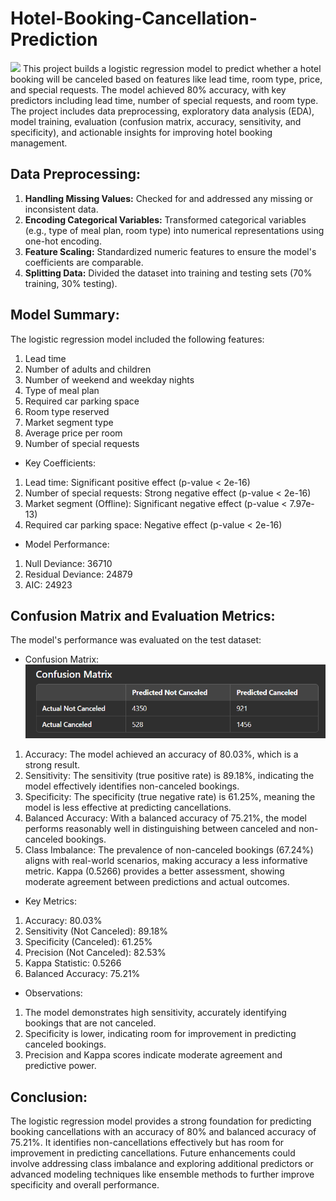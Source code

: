 # Hotel-Booking-Cancellation-Prediction
![](https://www.datascienceportfol.io/static/profile_pics/pr28_071DFE7F0D7971643FE8.jpg)
This project builds a logistic regression model to predict whether a hotel booking will be canceled based on features like lead time, room type, price, and special requests. The model achieved 80% accuracy, with key predictors including lead time, number of special requests, and room type. The project includes data preprocessing, exploratory data analysis (EDA), model training, evaluation (confusion matrix, accuracy, sensitivity, and specificity), and actionable insights for improving hotel booking management.

## Data Preprocessing:
1. **Handling Missing Values:** Checked for and addressed any missing or inconsistent data.
2. **Encoding Categorical Variables:** Transformed categorical variables (e.g., type of meal plan, room type) into numerical representations using one-hot encoding.
3. **Feature Scaling:** Standardized numeric features to ensure the model's coefficients are comparable.
4. **Splitting Data:** Divided the dataset into training and testing sets (70% training, 30% testing).

## Model Summary:
The logistic regression model included the following features:
1. Lead time
2. Number of adults and children
3. Number of weekend and weekday nights
4. Type of meal plan
5. Required car parking space
6. Room type reserved
7. Market segment type
8. Average price per room
9. Number of special requests

- Key Coefficients:
1. Lead time: Significant positive effect (p-value < 2e-16)
2. Number of special requests: Strong negative effect (p-value < 2e-16)
3. Market segment (Offline): Significant negative effect (p-value < 7.97e-13)
4. Required car parking space: Negative effect (p-value < 2e-16)
 
- Model Performance:
1. Null Deviance: 36710
2. Residual Deviance: 24879
3. AIC: 24923

## Confusion Matrix and Evaluation Metrics:
The model's performance was evaluated on the test dataset:

- Confusion Matrix:
![](https://github.com/Shubhamsg1611/Hotel-Booking-Cancellation-Prediction/blob/main/Confusion%20Matrix.png)

1. Accuracy: The model achieved an accuracy of 80.03%, which is a strong result.
2. Sensitivity: The sensitivity (true positive rate) is 89.18%, indicating the model effectively identifies non-canceled bookings.
3. Specificity: The specificity (true negative rate) is 61.25%, meaning the model is less effective at predicting cancellations.
4. Balanced Accuracy: With a balanced accuracy of 75.21%, the model performs reasonably well in distinguishing between canceled and non-canceled bookings.
5. Class Imbalance: The prevalence of non-canceled bookings (67.24%) aligns with real-world scenarios, making accuracy a less informative metric. Kappa (0.5266) provides a better assessment, showing moderate agreement between predictions and actual outcomes.


- Key Metrics:
1. Accuracy: 80.03%
2. Sensitivity (Not Canceled): 89.18%
3. Specificity (Canceled): 61.25%
4. Precision (Not Canceled): 82.53%
5. Kappa Statistic: 0.5266
6. Balanced Accuracy: 75.21%

- Observations:
1. The model demonstrates high sensitivity, accurately identifying bookings that are not canceled.
2. Specificity is lower, indicating room for improvement in predicting canceled bookings.
3. Precision and Kappa scores indicate moderate agreement and predictive power.

## Conclusion:
The logistic regression model provides a strong foundation for predicting booking cancellations with an accuracy of 80% and balanced accuracy of 75.21%. It identifies non-cancellations effectively but has room for improvement in predicting cancellations. Future enhancements could involve addressing class imbalance and exploring additional predictors or advanced modeling techniques like ensemble methods to further improve specificity and overall performance.
